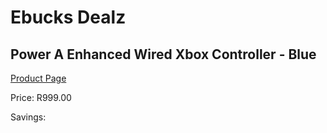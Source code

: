 
# Ebucks Dealz
## Power A Enhanced Wired Xbox Controller - Blue
[Product Page](https://www.ebucks.com/web/shop/productSelected.do?prodId=1193376109&catId=724368906)

Price: R999.00

Savings: 


	